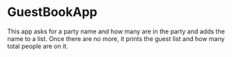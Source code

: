 # GuestBookApp

This app asks for a party name and how many are in the party and adds the name to a list.
Once there are no more, it prints the guest list and how many total people are on it.
